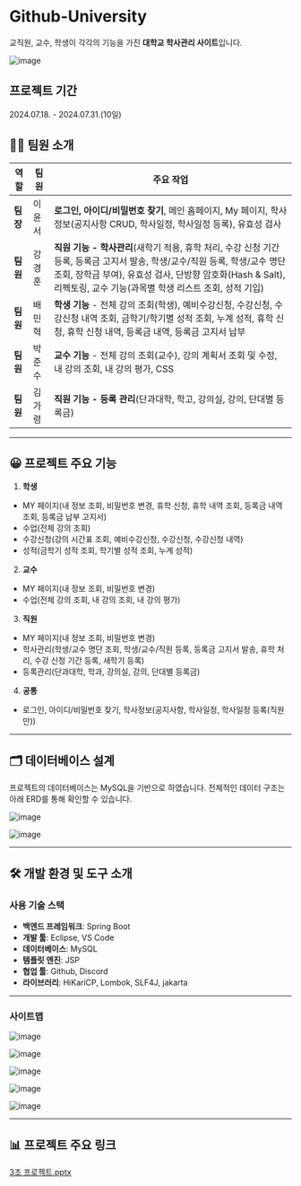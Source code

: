 # Github-University
교직원, 교수, 학생이 각각의 기능을 가진 **대학교 학사관리 사이트**입니다.

![image](https://github.com/user-attachments/assets/1b458306-1272-4f6f-8468-6f51c078bad7)

## 프로젝트 기간
2024.07.18. - 2024.07.31.(10일)


## 🙋‍♀️ 팀원 소개

| 역할         | 팀원   | 주요 작업 |
|--------------|--------|-----------|
| **팀장**     | 이윤서  | **로그인, 아이디/비밀번호 찾기**, 메인 홈페이지, My 페이지, 학사정보(공지사항 CRUD, 학사일정, 학사일정 등록), 유효성 검사 |
| **팀원**     | 강경훈  | **직원 기능 - 학사관리**(새학기 적용, 휴학 처리, 수강 신청 기간 등록, 등록금 고지서 발송, 학생/교수/직원 등록, 학생/교수 명단 조회, 장학금 부여), 유효성 검사, 단방향 암호화(Hash & Salt), 리펙토링, 교수 기능(과목별 학생 리스트 조회, 성적 기입) |
| **팀원**     | 배민혁  | **학생 기능** - 전체 강의 조회(학생), 예비수강신청, 수강신청, 수강신청 내역 조회, 금학기/학기별 성적 조회, 누계 성적, 휴학 신청, 휴학 신청 내역, 등록금 내역, 등록금 고지서 납부|
| **팀원**     | 박준수  | **교수 기능** - 전체 강의 조회(교수), 강의 계획서 조회 및 수정, 내 강의 조회, 내 강의 평가, CSS |
| **팀원**     | 김가령  | **직원 기능 - 등록 관리**(단과대학, 학고, 강의실, 강의, 단대별 등록금) |

---

## 😀 프로젝트 주요 기능

1. **학생**
- MY 페이지(내 정보 조회, 비밀번호 변경, 휴학 신청, 휴학 내역 조회, 등록금 내역 조회, 등록금 납부 고지서)
- 수업(전체 강의 조회)
- 수강신청(강의 시간표 조회, 예비수강신청, 수강신청, 수강신청 내역)
- 성적(금학기 성적 조회, 학기별 성적 조회, 누계 성적)

2. **교수**
- MY 페이지(내 정보 조회, 비밀번호 변경)
- 수업(전체 강의 조회, 내 강의 조회, 내 강의 평가)

3. **직원**
- MY 페이지(내 정보 조회, 비밀번호 변경)
- 학사관리(학생/교수 명단 조회, 학생/교수/직원 등록, 등록금 고지서 발송, 휴학 처리, 수강 신청 기간 등록, 새학기 등록)
- 등록관리(단과대학, 학과, 강의실, 강의, 단대별 등록금)

4. **공통**
- 로그인, 아이디/비밀번호 찾기, 학사정보(공지사항, 학사일정, 학사일정 등록(직원만))
---

## 🗂 데이터베이스 설계

프로젝트의 데이터베이스는 MySQL을 기반으로 하였습니다. 전체적인 데이터 구조는 아래 ERD를 통해 확인할 수 있습니다.

![image](https://github.com/user-attachments/assets/58336a60-d95f-4f3e-b9eb-bfceea6188dc)

![image](https://github.com/user-attachments/assets/45cc2dec-f30e-4b1c-a4a4-dab3e29362f4)

---

## 🛠 개발 환경 및 도구 소개

### 사용 기술 스택

- **백엔드 프레임워크**: Spring Boot
- **개발 툴**: Eclipse, VS Code
- **데이터베이스**: MySQL
- **템플릿 엔진**: JSP
- **협업 툴**: Github, Discord
- **라이브러리**: HiKariCP, Lombok, SLF4J, jakarta

---

### 사이트맵
![image](https://github.com/user-attachments/assets/10db0d70-58a6-4a2e-bbcf-3a47ba6ffa04)

![image](https://github.com/user-attachments/assets/46fd0d10-ec17-4db9-afe1-fc7e2d0e3749)

![image](https://github.com/user-attachments/assets/28b60fd5-4eec-408e-b2c1-55feb65caeee)

![image](https://github.com/user-attachments/assets/3fbaab72-7ca8-46c6-b306-ca812832ed40)

![image](https://github.com/user-attachments/assets/9438c973-320a-4edf-9a23-098df53095c1)


---

## 📊 프로젝트 주요 링크
[3조 프로젝트.pptx](https://github.com/user-attachments/files/17643797/3.pptx?raw=true)

